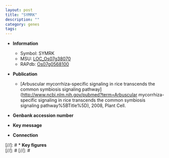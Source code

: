 ```yaml
---
layout: post
title: "SYMRK"
description: ""
category: genes
tags: 
---
```


* **Information**  
    + Symbol: SYMRK  
    + MSU: [LOC_Os07g38070](http://rice.plantbiology.msu.edu/cgi-bin/ORF_infopage.cgi?orf=LOC_Os07g38070)  
    + RAPdb: [Os07g0568100](http://rapdb.dna.affrc.go.jp/viewer/gbrowse_details/irgsp1?name=Os07g0568100)  

* **Publication**  
    + [Arbuscular mycorrhiza-specific signaling in rice transcends the common symbiosis signaling pathway](http://www.ncbi.nlm.nih.gov/pubmed?term=Arbuscular mycorrhiza-specific signaling in rice transcends the common symbiosis signaling pathway%5BTitle%5D), 2008, Plant Cell.

* **Genbank accession number**  

* **Key message**  

* **Connection**  

[//]: # * **Key figures**  
[//]: # 
[//]: # 
